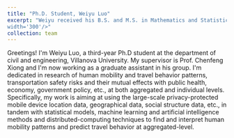 ```yaml
---
title: "Ph.D. Student, Weiyu Luo"
excerpt: "Weiyu received his B.S. and M.S. in Mathematics and Statistics from Beijing Jiaotong University and Hong Kong Baptist University, respectively. He is currently a mid-career Ph.D. student working on transportation big data and data-driven methods. Expected graduation: 2025. <br/><img src='/images/portrait-luo.jpg'
width='300'/>"
collection: team
---
```


Greetings! I'm Weiyu Luo, a third-year Ph.D student at the department of civil and engineering, Villanova University. My supervisor is Prof. Chenfeng Xiong and I'm now working as a graduate assistant in his group. I'm dedicated in research of human mobility and travel behavior patterns, transportation safety risks and their mutual effects with public health, economy, government policy, etc., at both aggregated and individual levels. Specifically, my work is aiming at using the large-scale privacy-protected mobile device location data, geographical data, social structure data, etc., in tandem with statistical models, machine learning and artificial intelligence methods and distributed-computing techniques to find and interpret human mobility patterns and predict travel behavior at aggregated-level. 
